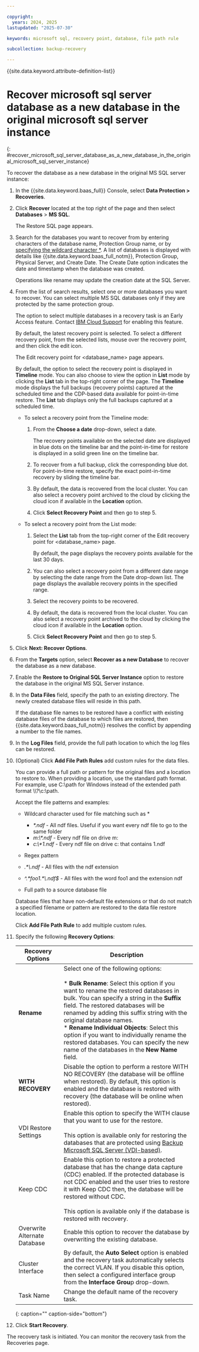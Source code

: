 ```yaml
---

copyright:
  years: 2024, 2025
lastupdated: "2025-07-30"

keywords: microsoft sql, recovery point, database, file path rule

subcollection: backup-recovery

---
```


{{site.data.keyword.attribute-definition-list}}

# Recover microsoft sql server database as a new database in the original microsoft sql server instance
{: #recover_microsoft_sql_server_database_as_a_new_database_in_the_original_microsoft_sql_server_instance}

To recover the database as a new database in the original MS SQL server instance:

1. In the {{site.data.keyword.baas_full}} Console, select **Data Protection > Recoveries**.

2. Click **Recover** located at the top right of the page and then select **Databases** > **MS SQL**.

    The Restore SQL page appears.

3. Search for the databases you want to recover from by entering characters of the database name, Protection Group name, or by [specifying the wildcard character \*](/docs/allowlist/backup-recovery?topic=backup-recovery-use_wildcard_*_in_search_for_recovery&interface=ui). A list of databases is displayed with details like {{site.data.keyword.baas_full_notm}}, Protection Group, Physical Server, and Create Date. The Create Date option indicates the date and timestamp when the database was created.

    Operations like rename may update the creation date at the SQL Server.

4. From the list of search results, select one or more databases you want to recover. You can select multiple MS SQL databases only if they are protected by the same protection group.

    The option to select multiple databases in a recovery task is an Early Access feature. Contact [IBM Cloud Support](https://cloud.ibm.com/unifiedsupport/supportcenter) for enabling this feature.

    By default, the latest recovery point is selected. To select a different recovery point, from the selected lists, mouse over the recovery point, and then click the edit icon.

    The Edit recovery point for <database\_name> page appears.

    By default, the option to select the recovery point is displayed in **Timeline** mode. You can also choose to view the option in **List** mode by clicking the **List** tab in the top-right corner of the page. The **Timeline** mode displays the full backups (recovery points) captured at the scheduled time and the CDP-based data available for point-in-time restore. The **List** tab displays only the full backups captured at a scheduled time.

    *  To select a recovery point from the Timeline mode:

        1. From the **Choose a date** drop-down, select a date.

            The recovery points available on the selected date are displayed in blue dots on the timeline bar and the point-in-time for restore is displayed in a solid green line on the timeline bar.

        2. To recover from a full backup, click the corresponding blue dot. For point-in-time restore, specify the exact point-in-time recovery by sliding the timeline bar.

        3. By default, the data is recovered from the local cluster. You can also select a recovery point archived to the cloud by clicking the cloud icon if available in the **Location** option.

        4. Click **Select Recovery Point** and then go to step 5.


    *   To select a recovery point from the List mode:

        1. Select the **List** tab from the top-right corner of the Edit recovery point for <database\_name> page.

            By default, the page displays the recovery points available for the last 30 days.

        2. You can also select a recovery point from a different date range by selecting the date range from the Date drop-down list. The page displays the available recovery points in the specified range.

        3. Select the recovery points to be recovered.

        4. By default, the data is recovered from the local cluster. You can also select a recovery point archived to the cloud by clicking the cloud icon if available in the **Location** option.

        5. Click **Select Recovery Point** and then go to step 5.


5. Click **Next: Recover Options**.

6. From the **Targets** option, select **Recover as a new Database** to recover the database as a new database.

7. Enable the **Restore to Original SQL Server Instance** option to restore the database in the original MS SQL Server instance.

8. In the **Data Files** field, specify the path to an existing directory. The newly created database files will reside in this path.

    If the database file names to be restored have a conflict with existing database files of the database to which files are restored, then {{site.data.keyword.baas_full_notm}} resolves the conflict by appending a number to the file names.

9. In the **Log Files** field, provide the full path location to which the log files can be restored.

10. (Optional) Click **Add File Path Rules** add custom rules for the data files.

    You can provide a full path or pattern for the original files and a location to restore to. When providing a location, use the standard path format. For example, use C:\\path for Windows instead of the extended path format \\\\?\\c:\\path.

    Accept the file patterns and examples:

    *   Wildcard character used for file matching such as \*
        *   _\*.ndf_ - All ndf files. Useful if you want every ndf file to go to the same folder
        *   _m:\\\*.ndf_ - Every ndf file on drive m:
        *   _c:\\\*1.ndf_ - Every ndf file on drive c: that contains 1.ndf
    *   Regex pattern


    *   _.\*\\.ndf_ - All files with the ndf extension
    *   _^.\*foo1.\*\\.ndf$_ - All files with the word foo1 and the extension ndf

    *   Full path to a source database file

    Database files that have non-default file extensions or that do not match a specified filename or pattern are restored to the data file restore location.

    Click **Add File Path Rule** to add multiple custom rules.

11. Specify the following **Recovery Options**:


    | Recovery Options | Description |
    | --- | --- |
    | **Rename** | Select one of the following options:<br><br>*   **Bulk Rename**: Select this option if you want to rename the restored databases in bulk. You can specify a string in the **Suffix** field. The restored databases will be renamed by adding this suffix string with the original database names.<br>*   **Rename Individual Objects**: Select this option if you want to individually rename the restored databases. You can specify the new name of the databases in the **New Name** field. |
    | **WITH RECOVERY** | Disable the option to perform a restore WITH NO RECOVERY (the database will be offline when restored). By default, this option is enabled and the database is restored with recovery (the database will be online when restored). |
    | VDI Restore Settings | Enable this option to specify the WITH clause that you want to use for the restore.<br><br>This option is available only for restoring the databases that are protected using [Backup Microsoft SQL Server (VDI-based)](/docs/allowlist/backup-recovery?topic=backup-recovery-backup_microsoft_sql_server_vdi-based). |
    | Keep CDC | Enable this option to restore a protected database that has the change data capture (CDC) enabled. If the protected database is not CDC enabled and the user tries to restore it with Keep CDC then, the database will be restored without CDC.<br><br>This option is available only if the database is restored with recovery. |
    | Overwrite Alternate Database | Enable this option to recover the database by overwriting the existing database. |
    | Cluster Interface | By default, the **Auto Select** option is enabled and the recovery task automatically selects the correct VLAN. If you disable this option, then select a configured interface group from the **Interface Grou**p drop-down. |
    | Task Name | Change the default name of the recovery task. |
    {: caption="" caption-side="bottom"}

12. Click **Start Recovery**.


The recovery task is initiated. You can monitor the recovery task from the Recoveries page.
